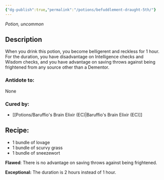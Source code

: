 ```yaml
---
{"dg-publish":true,"permalink":"/potions/befuddlement-draught-5th/"}
---
```


*Potion, uncommon* 

## Description
When you drink this potion, you become belligerent and reckless for 1 hour. For the duration, you have disadvantage on Intelligence checks and Wisdom checks, and you have advantage on saving throws against being frightened from any source other than a Dementor.

### Antidote to: 
None

### Cured by:
- [[Potions/Baruffio's Brain Elixir (EC)\|Baruffio's Brain Elixir (EC)]]

## Recipe:

* 1 bundle of lovage
* 1 bundle of scurvy grass
* 1 bundle of sneezewort

**Flawed**:
There is no advantage on saving throws against being frightened.

**Exceptional:** 
The duration is 2 hours instead of 1 hour.